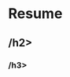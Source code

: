 <doctype html>
<html>
<!-- this is a comment -->

<!-- this is my head block for the browser -->
<head>
<!-- title tag shows up on browser tab -->
<title> Brooks Backinoff's Portfolio</title>
</head>
<!-- the body is where everything goes that users should see-->
<body>
<h1>Resume</h1>
<p></p>
</body>


<head>

<title> Movies </title>
</head>
<body>
<h2>/h2>
<p></p>
</body>

<head>

<title> Pictures </title>
</head>
<body>
<h3>/h3>
<p></p>
</body>

</html>
